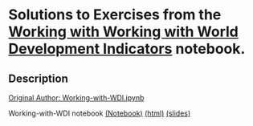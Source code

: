 # Solutions to Exercises from the [Working with  Working with World Development Indicators](https://github.com/SMU-Econ-Growth/EconGrowthUG-Notebooks/blob/main/Working-with-WDI.ipynb) notebook.

## Description
[Original Author: Working-with-WDI.ipynb](https://github.com/SMU-Econ-Growth/EconGrowthUG-Notebooks/blob/main/Working-with-WDI.ipynb)

Working-with-WDI notebook [(Notebook)](https://github.com/claytonnabors/Working-with-WDI/blob/main/Working-with-WDI.ipynb) [(html)](https://github.com/claytonnabors/Working-with-WDI/blob/main/index.html) [(slides)](https://github.com/claytonnabors/Working-with-WDI/blob/main/index.slides.html)
